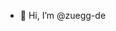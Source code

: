 - 👋 Hi, I’m @zuegg-de


<!---
zuegg-de/zuegg-de is a ✨ special ✨ repository because its `README.md` (this file) appears on your GitHub profile.
You can click the Preview link to take a look at your changes.
--->
